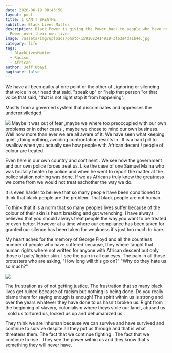 ```yaml
---
date: 2020-06-19 08:43:58
layout: post
title: I CAN'T BREATHE
subtitle: Black Lives Matter
description: Black Power is giving the Power back to people who have not had
  Power over their own lives
image: /assets/img/uploads/photo-1591622414918-3f63a4da1b4e.jpg
category: life
tags:
  - BlackLivesMatter
  - Racism
  - African
author: Jeff Ubayi
paginate: false
---
```



We have all been guilty at one point or the other of , ignoring or
silencing that voice in our head that said, "speak up" or "help that
person "or that voice that said, "that is not right stop it from
happening".

Mostly from a governed system that discriminates and oppresses the underpriviledged.

![](https://images.unsplash.com/photo-1591622572517-7b98a9fedd43?ixlib=rb-1.2.1&auto=format&fit=crop&w=500&q=60)
Maybe it was out of fear ,maybe we where too preoccupied with our
own problems or in other cases , maybe we chose to mind our own
business.
Well now more than ever we are all aware of it. We have seen what
keeping quiet ,doing nothing, avoiding confrontation results in .
It is a hard pill to swallow when you actually see how people with
African decent / people of colour are treated.

Even here in our own country and continent . We see how the
government and our own police forces treat us. Like the case of one
Samuel Maina who was brutally beaten by police and when he went
to report the matter at the police station nothing was done. If we as
Africans truly knew the greatness we come from we would not treat
eachother the way we do.

It is even harder to believe that so many people have been
conditioned to think that black people are the problem.
That black people are not human.

To think that it is a norm that so many peoples lives suffer because of
the colour of their skin is heart breaking and gut wrenching.
I have always believed that you should always treat people the way
you want to be treated or even better. However at a time where our
compliance has been taken for granted our silence has been taken for
weakness it's just too much to bare.


My heart aches for the memory of George Floyd and all the countless
number of people who have suffered because, they where taught that human rights where not written for anyone with African descent but only those of pale/
lighter skin.
I see the pain in all our eyes. The pain in all those protesters who are asking,
"How long will this go on?"
"Why do they hate us so much?"

![](https://images.unsplash.com/photo-1590869389592-886c4e166041?ixlib=rb-1.2.1&ixid=eyJhcHBfaWQiOjEyMDd9&auto=format&fit=crop&w=500&q=60)


The frustration as of not getting justice. The frustration that so many black lives get ruined because of racism but nothing is being done.
Do you really blame them for saying enough is enough!
The spirit within us is strong and over the years whatever they have done to us hasn't broken us. Right from the beginning of slavery, colonialism where
theys stole our land , abused us , sold us tortured us, locked us up and dehumanized us .

They think we are inhuman because we can survive and have survived and continue to survive despite all they put us through and that is what threatens them.
The fact that we continue fighting . The fact that we continue to rise .
They see the power within us and they know that's something they will never have.
